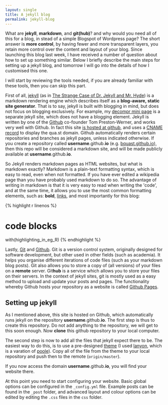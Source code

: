 ```yaml
---
layout: single
title: A jekyll blog
permalink: jekyll-blog
---
```

What are **jekyll**, **markdown**, and **git(hub)**?
and why would you need all of this for a blog, in stead of a simple Blogspot of Wordpress page?
The short answer is **more control**,
by having fewer and more transparent layers, you retain more control over the content and layout of your blog.
Since launching this blog last week,
I have received a number of question about how to set up something similar.
Below I briefly describe the main steps for setting up a jekyll blog,
and tomorrow I will go into the details of how I customised this one.

I will start by reviewing the tools needed, if you are already familiar with these tools, then you can skip this part.

First of all, [jekyll](http://jekyllrb.com/) (as in [The Strange Case of Dr. Jekyll and Mr. Hyde](http://en.wikipedia.org/wiki/Strange_Case_of_Dr_Jekyll_and_Mr_Hyde))
is a markdown rendering engine which describes itself as a **blog-aware, static site generator**.
That is to say, jekyll is built with blogging in mind, but does not focus on blogging exclusively.
For example, my [decompr mini page](http://qua.st/decompr) is a separate jekyll site, which does not have a blogging element.
Jekyll is written by one of the [Github](https://github.com/) co-founder Tom Preston-Werner, and works very well with Github.
In fact this site [is hosted at github](https://github.com/bquast/bquast.github.io/), and uses a [CNAME record](http://en.wikipedia.org/wiki/CNAME_record) to display the qua.st domain.
Github automatically renders certain repositories and branches as jekyll pages, unless indicated otherwise.
If you create a repository called **username**.github.**io** (e.g. [bquast.github.io](https://github.com/bquast/bquast.github.io)), then this repo will be considered a markdown site,
and will be made publicly available at **username**.github.**io**.

So Jekyll renders markdown pages as HTML websites, but what is markdown exactly?
Markdown is a plain-text formatting syntax, which is easy to read, even when not formatted.
If you have ever edited a wikipedia page  than you have probably used markdown to do so.
The advantage of writing in markdown is that it is very easy to read when writing the 'code',
and at the same time, it allows you to use the most common formatting elements, such as:
**bold**, [links](http://en.wikipedia.org/wiki/Hyperlinks), and most importantly for this blog:

{% highlight r linenos %}
# code blocks
with(highlighting_in_eg_R)
{% endhighlight %}

Lastly, [Git](http://git-scm.com/) and [Github](https://github.com/).
Git is a version control system, originally designed for software development,
but other used in other fields (such as academia).
It helps you organise different iterations of code files (such as your markdown blog posts).
Git also allows you to store a copy of (all versions) of your files on a **remote** server.
Git**hub** is a service which allows you to store your files on their servers.
In the context of jekyll sites, git is mostly used as a easy method to upload and update your posts and pages.
The functionality whereby Github hosts your repository as a website is called [Github Pages](https://pages.github.com/).

## Setting up jekyll
As I mentioned above, this site is hosted on Github, which automatically runs jekyll on the repository
**username**.github.**io**. The first step is thus to create this repository.
Do not add anything to the repository, we will get to this soon enough.
Now **clone** this github repository to your local computer.

The second step is now to add all the files that jekyll expect there to be. The easiest way to do this, is to use a pre-designed [theme](http://jekyllthemes.org/) (I used [lanyon](https://github.com/poole/lanyon), which is a varation of [poole](https://github.com/poole/poole)). Copy all of the file from the theme to your local repository and push then to the remote (`origin/master`).

If you now access the domain **username**.github.**io**, you will find your website there.

At this point you need to start configuring your website. Basic global options can be configured in the `_config.yml` file. Example posts can be found in the `_post` folder, and advanced layout and colour options can be edited by editing the `.css` files in the `css` folder.
